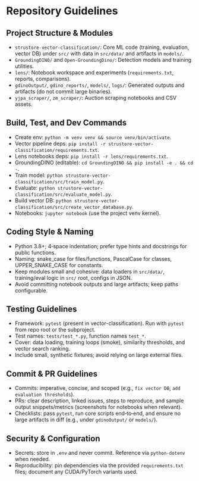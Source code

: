# Repository Guidelines

## Project Structure & Modules
- `strustore-vector-classification/`: Core ML code (training, evaluation, vector DB) under `src/` with data in `src/data/` and artifacts in `models/`.
- `GroundingDINO/` and `Open-GroundingDino/`: Detection models and training utilities.
- `lens/`: Notebook workspace and experiments (`requirements.txt`, reports, comparisons).
- `gdinoOutput/`, `gdino_reports/`, `models/`, `logs/`: Generated outputs and artifacts (do not commit large binaries).
- `yjpa_scraper/`, `zm_scraper/`: Auction scraping notebooks and CSV assets.

## Build, Test, and Dev Commands
- Create env: `python -m venv venv && source venv/bin/activate`.
- Vector pipeline deps: `pip install -r strustore-vector-classification/requirements.txt`.
- Lens notebooks deps: `pip install -r lens/requirements.txt`.
- GroundingDINO (editable): `cd GroundingDINO && pip install -e . && cd -`.
- Train model: `python strustore-vector-classification/src/train_model.py`.
- Evaluate: `python strustore-vector-classification/src/evaluate_model.py`.
- Build vector DB: `python strustore-vector-classification/src/create_vector_database.py`.
- Notebooks: `jupyter notebook` (use the project venv kernel).

## Coding Style & Naming
- Python 3.8+; 4‑space indentation; prefer type hints and docstrings for public functions.
- Naming: snake_case for files/functions, PascalCase for classes, UPPER_SNAKE_CASE for constants.
- Keep modules small and cohesive: data loaders in `src/data/`, training/eval logic in `src/` root, configs in JSON.
- Avoid committing notebook outputs and large artifacts; keep paths configurable.

## Testing Guidelines
- Framework: `pytest` (present in vector-classification). Run with `pytest` from repo root or the subproject.
- Test names: `tests/test_*.py`, function names `test_*`.
- Cover: data loading, training loops (smoke), similarity thresholds, and vector search ranking.
- Include small, synthetic fixtures; avoid relying on large external files.

## Commit & PR Guidelines
- Commits: imperative, concise, and scoped (e.g., `fix vector DB`, `add evaluation thresholds`).
- PRs: clear description, linked issues, steps to reproduce, and sample output snippets/metrics (screenshots for notebooks when relevant).
- Checklists: pass `pytest`, run core scripts end‑to‑end, and ensure no large artifacts in diff (e.g., under `gdinoOutput/` or `models/`).

## Security & Configuration
- Secrets: store in `.env` and never commit. Reference via `python-dotenv` when needed.
- Reproducibility: pin dependencies via the provided `requirements.txt` files; document any CUDA/PyTorch variants used.
